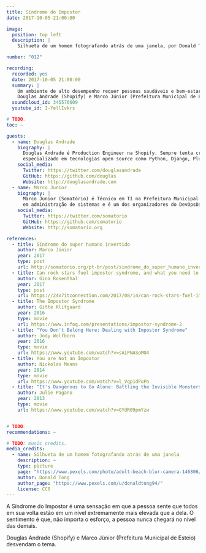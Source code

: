 ```yaml
---
title: Síndrome do Impostor
date: 2017-10-05 21:00:00

image:
  position: top left
  description: |
    Silhueta de um homem fotografando atrás de uma janela, por Donald Tong, sob domínio público.

number: "012"

recording:
  recorded: yes
  date: 2017-10-05 21:00:00
  summary: |
    Um ambiente de alto desempenho requer pessoas saudáveis e bem-estar. Muitas pessoas sofrem da Síndrome do Impostor.
    Douglas Andrade (Shopify) e Marco Júnior (Prefeitura Municipal de Esteio) desvendam o tema.
  soundcloud_id: 345576609
  youtube_id: I-YellIvkrs

# TODO.
toc: ~

guests:
  - name: Douglas Andrade
    biography: |
      Douglas Andrade é Production Engineer na Shopify. Sempre tenta criar um ambiente de colaboração e confiança. É
      especializado em tecnologias open source como Python, Django, Plone, PHP, PostgreSQL, Redis e Docker.
    social_media:
      Twitter: https://twitter.com/douglasandrade
      GitHub: https://github.com/douglas
      Website: http://douglasandrade.com
  - name: Marco Junior
    biography: |
      Marco Junior (Somatório) é Técnico em TI na Prefeitura Municipal de Esteio. Possui mais de 10 anos de experiência
      em administração de sistemas e é um dos organizadores do DevOpsDays Porto Alegre.
    social_media:
      Twitter: https://twitter.com/somatorio
      GitHub: https://github.com/somatorio
      Website: http://somatorio.org

references:
  - title: Síndrome do super humano invertido
    author: Marco Júnior
    year: 2017
    type: post
    url: http://somatorio.org/pt-br/post/sindrome_do_super_humano_invertido/
  - title: Can rock stars fuel impostor syndrome, and what you need to know to protect yourself
    author: Gina Rosenthal
    year: 2017
    type: post
    url: https://24x7itconnection.com/2017/08/14/can-rock-stars-fuel-impostor-syndrome/
  - title: The Impostor Syndrome
    author: Gitte Klitgaard
    year: 2016
    type: movie
    url: https://www.infoq.com/presentations/impostor-syndrome-2
  - title: "You Don't Belong Here: Dealing with Impostor Syndrome"
    author: Jody Wolfborn
    year: 2016
    type: movie
    url: https://www.youtube.com/watch?v=sAiPNASoMO4
  - title: You are Not an Impostor
    author: Nickolas Means
    year: 2014
    type: movie
    url: https://www.youtube.com/watch?v=l_Vqp1dPuPo
  - title: "It's Dangerous to Go Alone: Battling the Invisible Monsters in Tech"
    author: Julie Pagano
    year: 2013
    type: movie
    url: https://www.youtube.com/watch?v=GYdR09pmYzw


# TODO.
recommendations: ~

# TODO: music credits.
media_credits:
  - name: Silhueta de um homem fotografando atrás de uma janela
    description: ~
    type: picture
    page: "https://www.pexels.com/photo/adult-beach-blur-camera-146806/"
    author: Donald Tong
    author_page: "https://www.pexels.com/u/donaldtong94/"
    license: CC0
---
```


A Síndrome do Impostor é uma sensação em que a pessoa sente que todos em sua volta estão em um nível extremamente mais
elevada que a dela. O sentimento é que, não importa o esforço, a pessoa nunca chegará no nível das demais.

Douglas Andrade (Shopify) e Marco Júnior (Prefeitura Municipal de Esteio) desvendam o tema.
